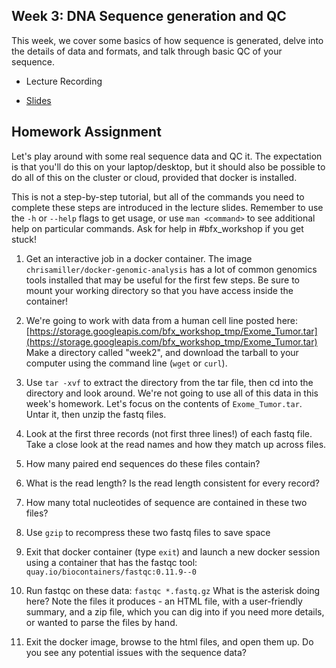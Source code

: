 ## Week 3: DNA Sequence generation and QC

This week, we cover some basics of how sequence is generated, delve into the details of data and formats, and talk through basic QC of your sequence.

- Lecture Recording

- [Slides](bfx_workshop_03_sequencing.pdf)

## Homework Assignment

Let's play around with some real sequence data and QC it. The expectation is that you'll do this on your laptop/desktop, but it should also be possible to do all of this on the cluster or cloud, provided that docker is installed. 

This is not a step-by-step tutorial, but all of the commands you need to complete these steps are introduced in the lecture slides. Remember to use the `-h` or `--help` flags to get usage, or use `man <command>` to see additional help on particular commands. Ask for help in #bfx_workshop if you get stuck!

1) Get an interactive job in a docker container. The image `chrisamiller/docker-genomic-analysis` has a lot of common genomics tools installed that may be useful for the first few steps. Be sure to mount your working directory so that you have access inside the container!

2) We're going to work with data from a human cell line posted here: [https://storage.googleapis.com/bfx_workshop_tmp/Exome_Tumor.tar](https://storage.googleapis.com/bfx_workshop_tmp/Exome_Tumor.tar) Make a directory called "week2", and download the tarball to your computer using the command line (`wget` or `curl`).

3) Use `tar -xvf` to extract the directory from the tar file, then cd into the directory and look around.  We're not going to use all of this data in this week's homework. Let's focus on the contents of `Exome_Tumor.tar`. Untar it, then unzip the fastq files.

4) Look at the first three records (not first three lines!) of each fastq file. Take a close look at the read names and how they match up across files. 

5) How many paired end sequences do these files contain?

6) What is the read length? Is the read length consistent for every record?

7) How many total nucleotides of sequence are contained in these two files?

8) Use `gzip` to recompress these two fastq files to save space

9) Exit that docker container (type `exit`) and launch a new docker session using a container that has the fastqc tool: `quay.io/biocontainers/fastqc:0.11.9--0`

10) Run fastqc on these data:  `fastqc *.fastq.gz`  What is the asterisk doing here?  Note the files it produces - an HTML file, with a user-friendly summary, and a zip file, which you can dig into if you need more details, or wanted to parse the files by hand.

11) Exit the docker image, browse to the html files, and open them up.  Do you see any potential issues with the sequence data?
